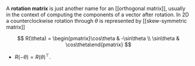 A **rotation matrix** is just another name for an [[orthogonal matrix]], usually in the context of computing the components of a vector after rotation. In 2D a counterclockwise rotation through $\theta$ is represented by [[skew-symmetric matrix]]

$$
R(\theta) = \begin{pmatrix}\cos\theta & -\sin\theta \\ \sin\theta & \cos\theta\end{pmatrix}
$$

* $R(-\theta) = R(\theta)^\top$.